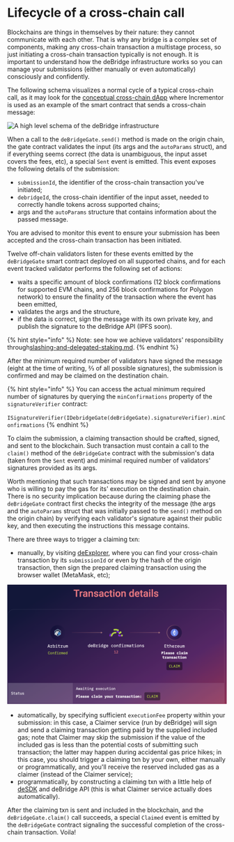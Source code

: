 # Lifecycle of a cross-chain call

Blockchains are things in themselves by their nature: they cannot communicate with each other. That is why any bridge is a complex set of components, making any cross-chain transaction a multistage process, so just initiating a cross-chain transaction typically is not enough. It is important to understand how the deBridge infrastructure works so you can manage your submissions (either manually or even automatically) consciously and confidently.

The following schema visualizes a normal cycle of a typical cross-chain call, as it may look for the [conceptual cross-chain dApp](https://github.com/debridge-finance/debridge-cross-chain-dapp-example) where Incrementor is used as an example of the smart contract that sends a cross-chain message:

![A high level schema of the deBridge infrastructure](../.gitbook/assets/02.png)

When a call to the `deBridgeGate.send()` method is made on the origin chain, the gate contract validates the input (its args and the `autoParams` struct), and if everything seems correct (the data is unambiguous, the input asset covers the fees, etc), a special `Sent` event is emitted. This event exposes the following details of the submission:

* `submissionId`, the identifier of the cross-chain transaction you've initiated;
* `debridgeId`, the cross-chain identifier of the input asset, needed to correctly handle tokens across supported chains;
* args and the `autoParams` structure that contains information about the passed message.

You are advised to monitor this event to ensure your submission has been accepted and the cross-chain transaction has been initiated.

Twelve off-chain validators listen for these events emitted by the `deBridgeGate` smart contract deployed on all supported chains, and for each event tracked validator performs the following set of actions:

* waits a specific amount of block confirmations (12 block confirmations for supported EVM chains, and 256 block confirmations for Polygon network) to ensure the finality of the transaction where the event has been emitted,
* validates the args and the structure,
* if the data is correct, sign the message with its own private key, and publish the signature to the deBridge API (IPFS soon).

{% hint style="info" %}
Note: see how we achieve validators' responsibility through[slashing-and-delegated-staking.md](../the-core-protocol/slashing-and-delegated-staking.md "mention").
{% endhint %}

After the minimum required number of validators have signed the message (eight at the time of writing, ⅔ of all possible signatures), the submission is confirmed and may be claimed on the destination chain.

{% hint style="info" %}
You can access the actual minimum required number of signatures by querying the `minConfirmations` property of the `signatureVerifier` contract:

`ISignatureVerifier(IDebridgeGate(deBridgeGate).signatureVerifier).minConfirmations`
{% endhint %}

To claim the submission, a claiming transaction should be crafted, signed, and sent to the blockchain. Such transaction must contain a call to the `claim()` method of the `deBridgeGate` contract with the submission's data (taken from the `Sent` event) and minimal required number of validators' signatures provided as its args.

Worth mentioning that such transactions may be signed and sent by anyone who is willing to pay the gas for its' execution on the destination chain. There is no security implication because during the claiming phase the `deBridgeGate` contract first checks the integrity of the message (the args and the `autoParams` struct that was initially passed to the `send()` method on the origin chain) by verifying each validator's signature against their public key, and then executing the instructions this message contains.

There are three ways to trigger a claiming txn:

* manually, by visiting [deExplorer](https://explorer.debridge.finance/), where you can find your cross-chain transaction by its `submissionId` or even by the hash of the origin transaction, then sign the prepared claiming transaction using the browser wallet (MetaMask, etc);

![](<../.gitbook/assets/Screenshot 2022-07-20 at 20.01.38.png>)

* automatically, by specifying sufficient `executionFee` property within your submission: in this case, a Claimer service (run by deBridge) will sign and send a claiming transaction getting paid by the supplied included gas; note that Claimer may skip the submission if the value of the included gas is less than the potential costs of submitting such transaction; the latter may happen during accidental gas price hikes; in this case, you should trigger a claiming txn by your own, either manually or programmatically, and you'll receive the reserved included gas as a claimer (instead of the Claimer service);
* programmatically, by constructing a claiming txn with a little help of [deSDK](https://github.com/debridge-finance/desdk) and deBridge API (this is what Claimer service actually does automatically).

After the claiming txn is sent and included in the blockchain, and the `deBridgeGate.claim()` call succeeds, a special `Claimed` event is emitted by the `deBridgeGate` contract signaling the successful completion of the cross-chain transaction. Voila!

